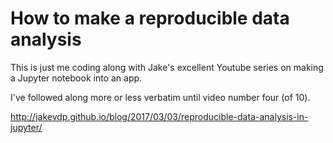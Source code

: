# How to make a reproducible data analysis
This is just me coding along with Jake's excellent Youtube series on making a
Jupyter notebook into an app.

I've followed along more or less verbatim until video number four (of 10).


http://jakevdp.github.io/blog/2017/03/03/reproducible-data-analysis-in-jupyter/
